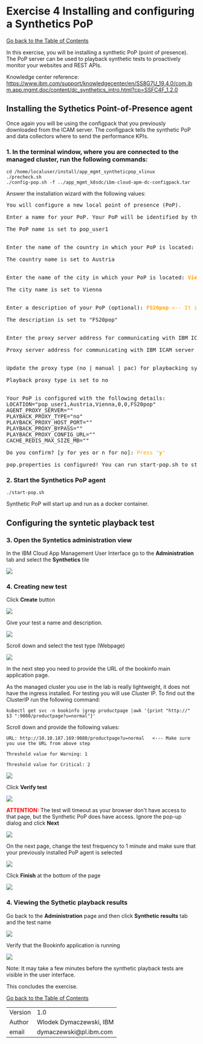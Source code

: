 # Exercise 4 Installing and configuring a Synthetics PoP

[Go back to the Table of Contents](../../README.md)

In this exercise, you will be installing a synthetic PoP (point of presence).  The PoP server can be used to playback synthetic tests to proactively monitor your websites and REST APIs.

Knowledge center reference: https://www.ibm.com/support/knowledgecenter/en/SS8G7U_19.4.0/com.ibm.app.mgmt.doc/content/dc_synthetics_intro.html?cp=SSFC4F_1.2.0

## Installing the Sythetics Point-of-Presence agent

Once again you will be using the configpack that you previously downloaded from the ICAM server.  The configpack tells the synthetic PoP and data collectors where to send the performance KPIs.

### 1. In the terminal window, where you are connected to the managed cluster, run the following commands:

```
cd /home/localuser/install/app_mgmt_syntheticpop_xlinux
./precheck.sh
./config-pop.sh -f ../app_mgmt_k8sdc/ibm-cloud-apm-dc-configpack.tar
```

Answer the installation wizard with the following values:
<pre>
You will configure a new local point of presence (PoP).

Enter a name for your PoP. Your PoP will be identified by this name: <span style="color:orange"><b>pop_user1</b> <-- Use your user id</span><br>
The PoP name is set to pop_user1


Enter the name of the country in which your PoP is located: <span style="color:orange"><b>Austria</b> <-- Use any country</span><br>
The country name is set to Austria


Enter the name of the city in which your PoP is located: <span style="color:orange"><b>Vienna</b> <-- Use any city</span><br>
The city name is set to Vienna


Enter a description of your PoP (optional): <span style="color:orange"><b>FS20pop</b> <-- It is just descritpion</span><br>
The description is set to "FS20pop"


Enter the proxy server address for communicating with IBM ICAM server. The address format is ip:port (Press Enter if you do not need to use a proxy) :  <span style="color:orange">Press Enter</span><br>
Proxy server address for communicating with IBM ICAM server is set to 


Update the proxy type (no | manual | pac) for playbacking synthetic tests to monitor your web applications. Enter 'no' to choose no proxy. Enter 'manual' to configure your proxy with a proxy server ip address and port number. Enter 'pac' to use an automatic configuration URL. (Press Enter if you do not want to make any changes: no): <span style="color:orange">Press Enter</span><br>
Playback proxy type is set to no


Your PoP is configured with the following details:
LOCATION="pop_user1,Austria,Vienna,0,0,FS20pop"
AGENT_PROXY_SERVER=""
PLAYBACK_PROXY_TYPE="no"
PLAYBACK_PROXY_HOST_PORT=""
PLAYBACK_PROXY_BYPASS=""
PLAYBACK_PROXY_CONFIG_URL=""
CACHE_REDIS_MAX_SIZE_MB=""

Do you confirm? [y for yes or n for no]: <span style="color:orange">Press <b>'y'</b></span><br>
pop.properties is configured! You can run start-pop.sh to start your PoP.
</pre>

### 2. Start the Synthetics PoP agent
   
```
./start-pop.sh
```

Synthetic PoP will start up and run as a docker container.

## Configuring the syntetic playback test

### 3. Open the Syntetics administration view

In the IBM Cloud App Management User Interface go to the **Administration** tab and select the **Synthetics** tile

![](images/2020-01-15-13-32-29.png)

### 4. Creating new test

Click **Create** button

![](images/2020-01-15-13-33-53.png)

Give your test a name and description.

![](images/2020-01-15-13-35-24.png)

Scroll down and select the test type (Webpage)

![](images/2020-01-15-13-36-26.png)

In the next step you need to provide the URL of the bookinfo main application page.

As the managed cluster you use in the lab is really lightweight, it does not have the ingress installed. For testing you will use Cluster IP. To find out the ClusterIP run the following command:

```
kubectl get svc -n bookinfo |grep productpage |awk '{print "http://" $3 ":9080/productpage?u=normal"}'
```
   
Scroll down and provide the following values:

    URL: http://10.10.187.169:9080/productpage?u=normal   <--- Make sure you use the URL from above step

    Threshold value for Warning: 1

    Threshold value for Critical: 2

![](images/2020-02-05-12-19-02.png)

Click **Verify test**

![](images/2020-01-15-13-49-36.png)

<span style="color:red">**ATTENTION:**</span> The test will timeout as your browser don't have access to that page, but the Synthetic PoP does have access. Ignore the pop-up dialog and click **Next**

![](images/2020-01-15-13-51-17.png)

On the next page, change the test frequency to 1 minute and make sure that your previously installed PoP agent is selected

![](images/2020-01-15-17-11-44.png)

Click **Finish** at the bottom of the page

![](images/2020-01-15-17-09-11.png)

### 4. Viewing the Sythetic playback results

Go back to the **Administration** page and then click **Synthetic results** tab and the test name

![](images/2020-01-15-17-18-53.png)

Verify that the Bookinfo application is running 

![](images/2020-01-15-17-22-11.png)

Note: It may take a few minutes before the synthetic playback tests are visible in the user interface.

This concludes the exercise.

[Go back to the Table of Contents](../../README.md)

<table>
  <tr>
    <td>Version</td>
    <td>1.0</td>
  </tr>
  <tr>
    <td>Author</td>
    <td>Wlodek Dymaczewski, IBM</td>
  </tr>
  <tr>
    <td>email</td>
    <td>dymaczewski@pl.ibm.com</td>
  </tr>
</table>

